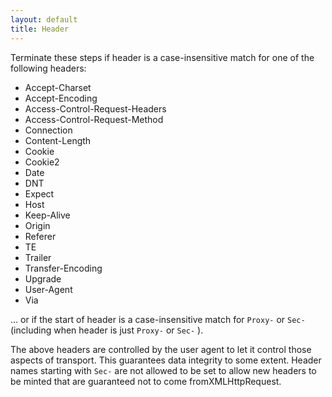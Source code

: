 ```yaml
---
layout: default
title: Header
---
```


Terminate these steps if header is a case-insensitive match for one of the following headers:

* Accept-Charset
* Accept-Encoding
* Access-Control-Request-Headers
* Access-Control-Request-Method
* Connection
* Content-Length
* Cookie
* Cookie2
* Date
* DNT
* Expect
* Host
* Keep-Alive
* Origin
* Referer
* TE
* Trailer
* Transfer-Encoding
* Upgrade
* User-Agent
* Via

… or if the start of header is a case-insensitive match for `Proxy-` or `Sec-` (including when header is just `Proxy-` or `Sec-` ).

The above headers are controlled by the user agent to let it control those aspects of transport. This guarantees data integrity to some extent. Header names starting with `Sec-` are not allowed to be set to allow new headers to be minted that are guaranteed not to come fromXMLHttpRequest.
